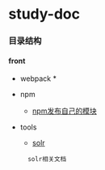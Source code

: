 # study-doc


### 目录结构
#### front
* webpack
    * 
* npm
    * [npm发布自己的模块](front/npm/npm发布自己的模块.md)

* tools
    * [solr](tools/solr/solr.md)
    ```text
      solr相关文档
    ```
